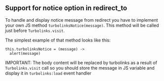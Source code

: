 ## Support for notice option in redirect_to

To handle and display notice message from redirect you have to implement
your own JS method `turbolinksNotice(message)`. This method will
be called just before `Turbolinks.visit`.

The simplest example of that method looks like this:
```
this.turbolinksNotice = (message) ->
  alert(message)
```

IMPORTANT: The body content will be replaced by turbolinks as a result of
`Turbolinks.visit` call so you should store the message in JS variable
and display it in `turbolinks:load` event handler
